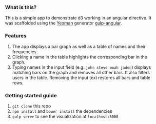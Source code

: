 ### What is this?
This is a simple app to demonstrate d3 working in an angular directive. It was scaffolded using the [Yeoman](http://yeoman.io/) generator [gulp-angular](https://github.com/Swiip/generator-gulp-angular).

### Features
1. The app displays a bar graph as well as a table of names and their frequencies.
2. Clicking a name in the table highlights the corresponding bar in the graph.
3. Typing names in the input field (e.g. `john steve noah jaden`) displays matching bars on the graph and removes all other bars. It also filters users in the table. Removing the input text restores all bars and table rows.

### Getting started guide
1. `git clone` this repo
2. `npm install` and `bower install` the dependencies
3. `gulp serve` to see the visualization at `localhost:3000`

